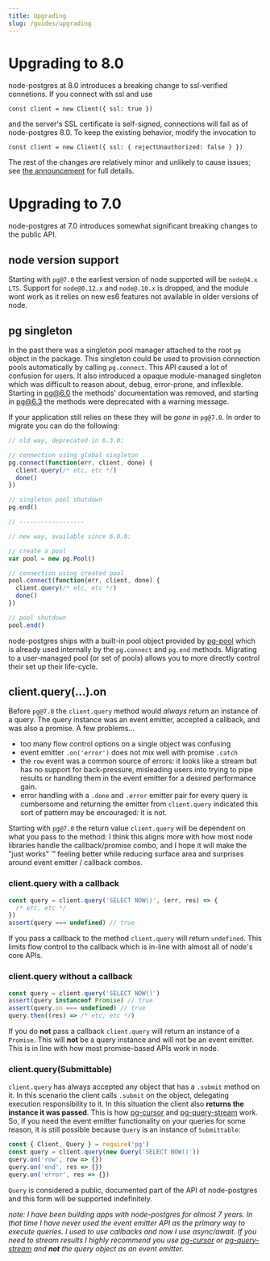 ```yaml
---
title: Upgrading
slug: /guides/upgrading
---
```


# Upgrading to 8.0

node-postgres at 8.0 introduces a breaking change to ssl-verified connetions.  If you connect with ssl and use

```
const client = new Client({ ssl: true })
```

and the server's SSL certificate is self-signed, connections will fail as of node-postgres 8.0.  To keep the existing behavior, modify the invocation to

```
const client = new Client({ ssl: { rejectUnauthorized: false } })
```

The rest of the changes are relatively minor and unlikely to cause issues; see [the announcement](/announcements#2020-02-25) for full details.

# Upgrading to 7.0

node-postgres at 7.0 introduces somewhat significant breaking changes to the public API.

## node version support

Starting with `pg@7.0` the earliest version of node supported will be `node@4.x LTS`. Support for `node@0.12.x` and `node@.10.x` is dropped, and the module wont work as it relies on new es6 features not available in older versions of node.

## pg singleton

In the past there was a singleton pool manager attached to the root `pg` object in the package. This singleton could be used to provision connection pools automatically by calling `pg.connect`. This API caused a lot of confusion for users. It also introduced a opaque module-managed singleton which was difficult to reason about, debug, error-prone, and inflexible. Starting in pg@6.0 the methods' documentation was removed, and starting in pg@6.3 the methods were deprecated with a warning message.

If your application still relies on these they will be _gone_ in `pg@7.0`. In order to migrate you can do the following:

```js
// old way, deprecated in 6.3.0:

// connection using global singleton
pg.connect(function(err, client, done) {
  client.query(/* etc, etc */)
  done()
})

// singleton pool shutdown
pg.end()

// ------------------

// new way, available since 6.0.0:

// create a pool
var pool = new pg.Pool()

// connection using created pool
pool.connect(function(err, client, done) {
  client.query(/* etc, etc */)
  done()
})

// pool shutdown
pool.end()
```

node-postgres ships with a built-in pool object provided by [pg-pool](https://github.com/brianc/node-pg-pool) which is already used internally by the `pg.connect` and `pg.end` methods. Migrating to a user-managed pool (or set of pools) allows you to more directly control their set up their life-cycle.

## client.query(...).on

Before `pg@7.0` the `client.query` method would _always_ return an instance of a query. The query instance was an event emitter, accepted a callback, and was also a promise. A few problems...

- too many flow control options on a single object was confusing
- event emitter `.on('error')` does not mix well with promise `.catch`
- the `row` event was a common source of errors: it looks like a stream but has no support for back-pressure, misleading users into trying to pipe results or handling them in the event emitter for a desired performance gain.
- error handling with a `.done` and `.error` emitter pair for every query is cumbersome and returning the emitter from `client.query` indicated this sort of pattern may be encouraged: it is not.

Starting with `pg@7.0` the return value `client.query` will be dependent on what you pass to the method: I think this aligns more with how most node libraries handle the callback/promise combo, and I hope it will make the "just works" :tm: feeling better while reducing surface area and surprises around event emitter / callback combos.

### client.query with a callback

```js
const query = client.query('SELECT NOW()', (err, res) => {
  /* etc, etc */
})
assert(query === undefined) // true
```

If you pass a callback to the method `client.query` will return `undefined`. This limits flow control to the callback which is in-line with almost all of node's core APIs.

### client.query without a callback

```js
const query = client.query('SELECT NOW()')
assert(query instanceof Promise) // true
assert(query.on === undefined) // true
query.then((res) => /* etc, etc */)
```

If you do **not** pass a callback `client.query` will return an instance of a `Promise`. This will **not** be a query instance and will not be an event emitter. This is in line with how most promise-based APIs work in node.

### client.query(Submittable)

`client.query` has always accepted any object that has a `.submit` method on it. In this scenario the client calls `.submit` on the object, delegating execution responsibility to it. In this situation the client also **returns the instance it was passed**. This is how [pg-cursor](https://github.com/brianc/node-pg-cursor) and [pg-query-stream](https://github.com/brianc/node-pg-query-stream) work. So, if you need the event emitter functionality on your queries for some reason, it is still possible because `Query` is an instance of `Submittable`:

```js
const { Client, Query } = require('pg')
const query = client.query(new Query('SELECT NOW()'))
query.on('row', row => {})
query.on('end', res => {})
query.on('error', res => {})
```

`Query` is considered a public, documented part of the API of node-postgres and this form will be supported indefinitely.

_note: I have been building apps with node-postgres for almost 7 years. In that time I have never used the event emitter API as the primary way to execute queries. I used to use callbacks and now I use async/await. If you need to stream results I highly recommend you use [pg-cursor](https://github.com/brianc/node-pg-cursor) or [pg-query-stream](https://github.com/brianc/node-pg-query-stream) and **not** the query object as an event emitter._
